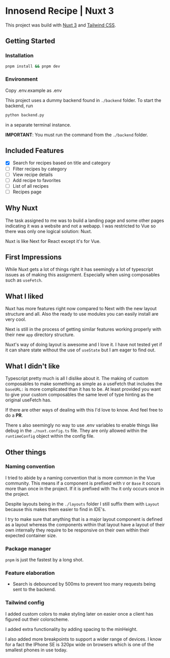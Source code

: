 # Innosend Recipe | Nuxt 3

This project was build with [Nuxt 3](https://v3.nuxtjs.org) and [Tailwind CSS](https://tailwindcss.com/).

## Getting Started

### Installation

```bash
pnpm install && pnpm dev
```

### Environment

Copy .env.example as .env

This project uses a dummy backend found in `./backend` folder. To start the backend, run

```bash
python backend.py
```

in a separate terminal instance.

**IMPORTANT**: You must run the command from the `./backend` folder.

## Included Features

- [x] Search for recipes based on title and category
- [ ] Filter recipes by category
- [ ] View recipe details
- [ ] Add recipe to favorites
- [ ] List of all recipes
- [ ] Recipes page

## Why Nuxt

The task assigned to me was to build a landing page and some other pages indicating it was a website and not a webapp.
I was restricted to Vue so there was only one logical solution: Nuxt.

Nuxt is like Next for React except it's for Vue.

## First Impressions

While Nuxt gets a lot of things right it has seemingly a lot of typescript issues as of making this assignment.
Especially when using composables such as `useFetch`.

## What I liked

Nuxt has more features right now compared to Next with the new layout structure and all. Also the ready to use modules
you can easily install are very cool.

Next is still in the process of getting similar features working properly with their new `app` directory structure.

Nuxt's way of doing layout is awesome and I love it. I have not tested yet if it can share state without the use
of `useState` but I am eager to find out.

## What I didn't like

Typescript pretty much is all I dislike about it.
The making of custom composables to make something as simple as a useFetch that includes the `baseURL:` is more
complicated than it has to be.
At least provided you want to give your custom composables the same level of type hinting as the original useFetch has.

If there are other ways of dealing with this I'd love to know. And feel free to do a **PR**.

There s also seemingly no way to use .env variables to enable things like debug in the `./nuxt.config.ts` file.
They are only allowed within the `runtimeConfig` object within the config file.

## Other things

### Naming convention

I tried to abide by a naming convention that is more common in the Vue community.
This means if a component is prefixed with `V` or `Base` it occurs more than once in the project.
If it is prefixed with `The` it only occurs once in the project.

Despite layouts being in the `./layouts` folder I still suffix them with `Layout` because this makes them easier to find
in IDE's.

I try to make sure that anything that is a major layout component is defined as a layout whereas the components within
that layout have a
layout of their own internally they require to be responsive on their own within their expected container size.

### Package manager

`pnpm` is just the fastest by a long shot.

### Feature elaboration

* Search is debounced by 500ms to prevent too many requests being sent to the backend.

### Tailwind config

I added custom colors to make styling later on easier once a client has figured out their colorscheme.

I added extra functionality by adding spacing to the minHeight.

I also added more breakpoints to support a wider range of devices. I know for a fact the IPhone SE is 320px wide on
browsers which is one of the smallest phones in use today.